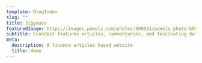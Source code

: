 ```yaml
---
template: BlogIndex
slug: ""
title: Jigyaasa
featuredImage: https://images.pexels.com/photos/590041/pexels-photo-590041.jpeg?auto=compress&cs=tinysrgb&dpr=2&w=500
subtitle: EconZest features articles, commentaries, and fascinating data on the real-world implications of important economic, political and financial issues. Founded in 2021 by a group of like minded students. It can be best described as easy-to-understand, thought-provoking, and direct. EconZest is a must read blogging website.
meta:
  description: A finance articles based website
  title: Home
---
```

